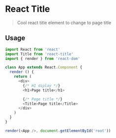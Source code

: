 # React Title

> Cool react title element to change to page title

## Usage

```js
import React from 'react'
import Title from 'react-title'
import { render } from 'react-dom'

class App extends React.Component {
  render () {
    return (
      <div>
        {/* H1 diplay */}
        <h1>Page title</h1>

        {/* Page title */}
        <Title>Page title</Title>
      </div>
    )
  }
}

render(<App />, document.getElementById('root'))
```